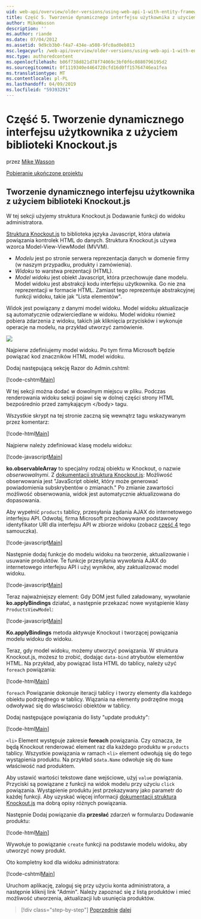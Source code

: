 ```yaml
---
uid: web-api/overview/older-versions/using-web-api-1-with-entity-framework-5/using-web-api-with-entity-framework-part-5
title: Część 5. Tworzenie dynamicznego interfejsu użytkownika z użyciem Knockout.js | Dokumentacja firmy Microsoft
author: MikeWasson
description: ''
ms.author: riande
ms.date: 07/04/2012
ms.assetid: 9d9cb3b0-f4a7-434e-a508-9fc0ad0eb813
msc.legacyurl: /web-api/overview/older-versions/using-web-api-1-with-entity-framework-5/using-web-api-with-entity-framework-part-5
msc.type: authoredcontent
ms.openlocfilehash: b06f738d821d78f74069c3bf0f6c0880796195d2
ms.sourcegitcommit: 0f1119340e4464720cfd16d0ff15764746ea1fea
ms.translationtype: MT
ms.contentlocale: pl-PL
ms.lasthandoff: 04/09/2019
ms.locfileid: "59393291"
---
```

# <a name="part-5-creating-a-dynamic-ui-with-knockoutjs"></a>Część 5. Tworzenie dynamicznego interfejsu użytkownika z użyciem biblioteki Knockout.js

przez [Mike Wasson](https://github.com/MikeWasson)

[Pobieranie ukończone projektu](http://code.msdn.microsoft.com/ASP-NET-Web-API-with-afa30545)

## <a name="creating-a-dynamic-ui-with-knockoutjs"></a>Tworzenie dynamicznego interfejsu użytkownika z użyciem biblioteki Knockout.js

W tej sekcji użyjemy struktura Knockout.js Dodawanie funkcji do widoku administratora.

[Struktura Knockout.js](http://knockoutjs.com/) to biblioteka języka Javascript, która ułatwia powiązania kontrolek HTML do danych. Struktura Knockout.js używa wzorca Model-View-ViewModel (MVVM).

- *Modelu* jest po stronie serwera reprezentacja danych w domenie firmy (w naszym przypadku, produkty i zamówienia).
- *Widoku* to warstwa prezentacji (HTML).
- *Model widoku* jest obiekt Javascript, która przechowuje dane modelu. Model widoku jest abstrakcji kodu interfejsu użytkownika. Go nie zna reprezentacji w formacie HTML. Zamiast tego reprezentuje abstrakcyjnej funkcji widoku, takie jak "Lista elementów".

Widok jest powiązany z danymi model widoku. Model widoku aktualizacje są automatycznie odzwierciedlane w widoku. Model widoku również pobiera zdarzenia z widoku, takich jak kliknięcia przycisków i wykonuje operacje na modelu, na przykład utworzyć zamówienie.

![](using-web-api-with-entity-framework-part-5/_static/image1.png)

Najpierw zdefiniujemy model widoku. Po tym firma Microsoft będzie powiązać kod znaczników HTML model widoku.

Dodaj następującą sekcję Razor do Admin.cshtml:

[!code-cshtml[Main](using-web-api-with-entity-framework-part-5/samples/sample1.cshtml)]

W tej sekcji można dodać w dowolnym miejscu w pliku. Podczas renderowania widoku sekcji pojawi się w dolnej części strony HTML bezpośrednio przed zamykającym &lt;/body&gt; tagu.

Wszystkie skrypt na tej stronie zaczną się wewnątrz tagu wskazywanym przez komentarz:

[!code-html[Main](using-web-api-with-entity-framework-part-5/samples/sample2.html)]

Najpierw należy zdefiniować klasę modelu widoku:

[!code-javascript[Main](using-web-api-with-entity-framework-part-5/samples/sample3.js)]

**ko.observableArray** to specjalny rodzaj obiektu w Knockout, o nazwie *obserwowalnymi*. Z [dokumentacji struktura Knockout.js](http://knockoutjs.com/documentation/observables.html): Możliwość obserwowania jest "JavaScript obiekt, który może generować powiadomienia subskrybentów o zmianach." Po zmianie zawartości możliwość obserwowania, widok jest automatycznie aktualizowana do dopasowania.

Aby wypełnić `products` tablicy, przesyłania żądania AJAX do internetowego interfejsu API. Odwołaj, firma Microsoft przechowywane podstawowy identyfikator URI dla interfejsu API w zbiorze widoku (zobacz [część 4](using-web-api-with-entity-framework-part-4.md) tego samouczka).

[!code-javascript[Main](using-web-api-with-entity-framework-part-5/samples/sample4.js?highlight=5)]

Następnie dodaj funkcje do modelu widoku na tworzenie, aktualizowanie i usuwanie produktów. Te funkcje przesyłania wywołania AJAX do internetowego interfejsu API i użyj wyników, aby zaktualizować model widoku.

[!code-javascript[Main](using-web-api-with-entity-framework-part-5/samples/sample5.js?highlight=7)]

Teraz najważniejszy element: Gdy DOM jest fulled załadowany, wywołanie **ko.applyBindings** działać, a następnie przekazać nowe wystąpienie klasy `ProductsViewModel`:

[!code-javascript[Main](using-web-api-with-entity-framework-part-5/samples/sample6.js)]

**Ko.applyBindings** metoda aktywuje Knockout i tworzącej powiązania modelu widoku do widoku.

Teraz, gdy model widoku, możemy utworzyć powiązania. W struktura Knockout.js, możesz to zrobić, dodając `data-bind` atrybutów elementów HTML. Na przykład, aby powiązać lista HTML do tablicy, należy użyć `foreach` powiązania:

[!code-html[Main](using-web-api-with-entity-framework-part-5/samples/sample7.html?highlight=1)]

`foreach` Powiązanie dokonuje iteracji tablicy i tworzy elementy dla każdego obiektu podrzędnego w tablicy. Wiązania na elementy podrzędne mogą odwoływać się do właściwości obiektów w tablicy.

Dodaj następujące powiązania do listy "update produkty":

[!code-html[Main](using-web-api-with-entity-framework-part-5/samples/sample8.html)]

`<li>` Element występuje zakresie **foreach** powiązania. Czy oznacza, że będą Knockout renderować element raz dla każdego produktu w `products` tablicy. Wszystkie powiązania w ramach `<li>` element odwołują się do tego wystąpienia produktu. Na przykład `$data.Name` odwołuje się do `Name` właściwość nad produktem.

Aby ustawić wartości tekstowe dane wejściowe, użyj `value` powiązania. Przyciski są powiązane z funkcji na widok modelu przy użyciu `click` powiązania. Wystąpienie produktu jest przekazywany jako parametr do każdej funkcji. Aby uzyskać więcej informacji [dokumentacji struktura Knockout.js](http://knockoutjs.com/documentation/observables.html) ma dobrą opisy różnych powiązania.

Następnie Dodaj powiązanie dla **przesłać** zdarzeń w formularzu Dodawanie produktu:

[!code-html[Main](using-web-api-with-entity-framework-part-5/samples/sample9.html)]

Wywołuje to powiązanie `create` funkcji na podstawie modelu widoku, aby utworzyć nowy produkt.

Oto kompletny kod dla widoku administratora:

[!code-cshtml[Main](using-web-api-with-entity-framework-part-5/samples/sample10.cshtml)]

Uruchom aplikację, zaloguj się przy użyciu konta administratora, a następnie kliknij link "Admin". Należy zapoznać się z listą produktów i mieć możliwość utworzenia, aktualizacji lub usunięcia produktów.

> [!div class="step-by-step"]
> [Poprzednie](using-web-api-with-entity-framework-part-4.md)
> [dalej](using-web-api-with-entity-framework-part-6.md)
